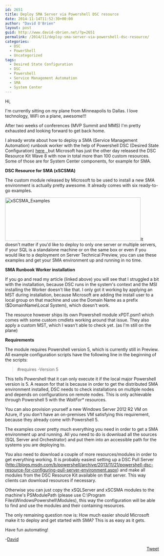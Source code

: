 ```yaml
---
id: 2651
title: Deploy SMA Server via Powershell DSC resource
date: 2014-11-14T11:52:39+00:00
author: "David O'Brien"
layout: post
guid: http://www.david-obrien.net/?p=2651
permalink: /2014/11/deploy-sma-server-via-powershell-dsc-resource/
categories:
  - DSC
  - PowerShell
  - Uncategorized
tags:
  - Desired State Configuration
  - DSC
  - Powershell
  - Service Management Automation
  - SMA
  - System Center
---
```

Hi,

I'm currently sitting on my plane from Minneapolis to Dallas. I love technology, WiFi on a plane, awesome!!!
  
After two weeks of conferences (MVP Summit and MMS) I'm pretty exhausted and looking forward to get back home.

I already wrote about how to deploy a SMA (Service Management Automation) runbook worker with the help of Powershell DSC (Desired State Configuration) <a href="http://www.david-obrien.net/2014/07/deploy-sma-worker-via-powershell-dsc/" onclick="_gaq.push(['_trackEvent', 'outbound-article', 'http://www.david-obrien.net/2014/07/deploy-sma-worker-via-powershell-dsc/', 'here , ']);" >here , </a>but Microsoft has just the other day released the DSC Resource Kit Wave 8 with now in total more than 100 custom resources. Some of those are for System Center components, for example for SMA.

**DSC Resource for SMA (xSCSMA)**

The custom module released by Microsoft to be used to install a new SMA environment is actually pretty awesome. It already comes with six ready-to-go examples.

<a href="http://www.david-obrien.net/wp-content/uploads/2014/11/xSCSMA_Examples.png" onclick="_gaq.push(['_trackEvent', 'outbound-article', 'http://www.david-obrien.net/wp-content/uploads/2014/11/xSCSMA_Examples.png', '']);" class="broken_link"><img class="img-responsive aligncenter  wp-image-2681" src="http://www.david-obrien.net/wp-content/uploads/2014/11/xSCSMA_Examples.png" alt="xSCSMA_Examples" width="444" height="142" srcset="/media/2014/11/xSCSMA_Examples-1024x327.png 1024w, /media/2014/11/xSCSMA_Examples.png 1088w" sizes="(max-width: 444px) 100vw, 444px" /></a>It doesn't matter if you'd like to deploy to only one server or multiple servers, if your SQL is a standalone machine or on the same box or even if you would like to a deployment on Server Technical Preview, you can use these examples and get your SMA environment up and running in no time.

**SMA Runbook Worker installation**

If you go and read my article (linked above) you will see that I struggled a bit with the installation, because DSC runs in the system's context and the MSI installing the Worker doesn't like that. I only got it working by applying an MST during installation, because Microsoft are adding the install user to a local group on that machine and use the Domain Name as a prefix ($DomainName\Local System), which doesn't work.
  
The resource however ships its own Powershell module xPDT.psm1 which comes with some custom cmdlets working around that issue. They also apply a custom MST, which I wasn't able to check yet. (as I'm still on the plane)

**Requirements**

The module requires Powershell version 5, which is currently still in Preview. All example configuration scripts have the following line in the beginning of the scripts:

> #requires -Version 5

This tells Powershell that it can only execute it if the local major Powershell version is 5. A reason for that is because in order to get the distributed SMA environment installed, DSC needs to check installations on multiple nodes and depends on configurations on remote nodes. This is only achievable through Powershell 5 with the _WaitFor*_ resources.
  
You can also provision yourself a new Windows Server 2012 R2 VM on Azure, if you don't have an on-premises VM satisfying this requirement, because they already come with Powershell 5.

The examples cover pretty much everything you need in order to get a SMA environment up and running. All you need to do is download all the sources (SQL Server and Orchestrator) and put them into an accessible path for the systems you are deploying to.
  
You also need to download a couple of more resources/modules in order to get everything working. It is probably easiest setting up a DSC Pull Server (<a href="http://blogs.msdn.com/b/powershell/archive/2013/11/21/powershell-dsc-resource-for-configuring-pull-server-environment.aspx" onclick="_gaq.push(['_trackEvent', 'outbound-article', 'http://blogs.msdn.com/b/powershell/archive/2013/11/21/powershell-dsc-resource-for-configuring-pull-server-environment.aspx', 'http://blogs.msdn.com/b/powershell/archive/2013/11/21/powershell-dsc-resource-for-configuring-pull-server-environment.aspx']);" target="_blank">http://blogs.msdn.com/b/powershell/archive/2013/11/21/powershell-dsc-resource-for-configuring-pull-server-environment.aspx</a>) and make all modules from the DSC Resource Kit available on that server. This way clients can download resources if necessary.
  
Otherwise you can just copy the xSQLServer and xSCSMA modules to the machine's PSModulePath (please use C:\Program Files\WindowsPowershell\Modules), this way the configuration will be able to find and use the modules and their containing resources.

The only remaining question now is: How much easier should Microsoft make it to deploy and get started with SMA? This is as easy as it gets.

Have fun automating!
  
-<a href="http://twitter.com/david_obrien" onclick="_gaq.push(['_trackEvent', 'outbound-article', 'http://twitter.com/david_obrien', 'David']);" target="_blank">David</a> 

<div style="float: right; margin-left: 10px;">
  <a href="https://twitter.com/share" onclick="_gaq.push(['_trackEvent', 'outbound-article', 'https://twitter.com/share', 'Tweet']);" class="twitter-share-button" data-hashtags="Desired+State+Configuration,DSC,Powershell,Service+Management+Automation,SMA,System+Center" data-count="vertical" data-url="http://www.david-obrien.net/2014/11/deploy-sma-server-via-powershell-dsc-resource/">Tweet</a>
</div>

